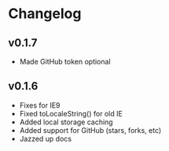 # Changelog

## v0.1.7
- Made GitHub token optional

## v0.1.6
- Fixes for IE9
- Fixed toLocaleString() for old IE
- Added local storage caching
- Added support for GitHub (stars, forks, etc)
- Jazzed up docs

